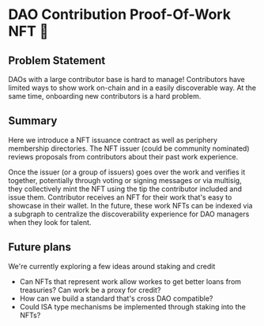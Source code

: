 # DAO Contribution Proof-Of-Work NFT 🦍

## Problem Statement

DAOs with a large contributor base is hard to manage! Contributors have limited ways to show work on-chain and in a easily discoverable way. At the same time, onboarding new contributors is a hard problem.

## Summary

Here we introduce a NFT issuance contract as well as periphery membership directories. The NFT issuer (could be community nominated) reviews proposals from contributors about their past work experience. 

Once the issuer (or a group of issuers) goes over the work and verifies it together, potentially through voting or signing messages or via multisig, they collectively mint the NFT using the tip the contributor included and issue them. Contributor receives an NFT for their work that's easy to showcase in their wallet. In the future, these work NFTs can be indexed via a subgraph to centralize the discoverability experience for DAO managers when they look for talent.

## Future plans

We're currently exploring a few ideas around staking and credit
- Can NFTs that represent work allow workes to get better loans from treasuries? Can work be a proxy for credit?
- How can we build a standard that's cross DAO compatible? 
- Could ISA type mechanisms be implemented through staking into the NFTs? 
